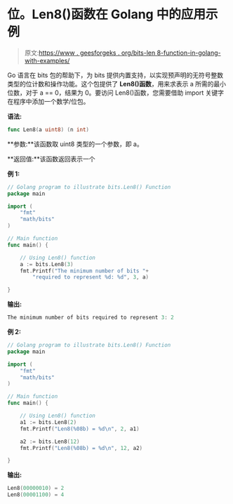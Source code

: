 # 位。Len8()函数在 Golang 中的应用示例

> 原文:[https://www . geesforgeks . org/bits-len 8-function-in-golang-with-examples/](https://www.geeksforgeeks.org/bits-len8-function-in-golang-with-examples/)

Go 语言在 bits 包的帮助下，为 bits 提供内置支持，以实现预声明的无符号整数类型的位计数和操作功能。这个包提供了 **Len8()函数**，用来求表示 a 所需的最小位数，对于 a == 0，结果为 0。要访问 Len8()函数，您需要借助 import 关键字在程序中添加一个数学/位包。

**语法:**

```go
func Len8(a uint8) (n int)
```

**参数:**该函数取 uint8 类型的一个参数，即 a。

**返回值:**该函数返回表示一个

**例 1:**

```go
// Golang program to illustrate bits.Len8() Function
package main

import (
    "fmt"
    "math/bits"
)

// Main function
func main() {

    // Using Len8() function
    a := bits.Len8(3)
    fmt.Printf("The minimum number of bits "+
        "required to represent %d: %d", 3, a)

}
```

**输出:**

```go
The minimum number of bits required to represent 3: 2
```

**例 2:**

```go
// Golang program to illustrate bits.Len8() Function
package main

import (
    "fmt"
    "math/bits"
)

// Main function
func main() {

    // Using Len8() function
    a1 := bits.Len8(2)
    fmt.Printf("Len8(%08b) = %d\n", 2, a1)

    a2 := bits.Len8(12)
    fmt.Printf("Len8(%08b) = %d\n", 12, a2)

}
```

**输出:**

```go
Len8(00000010) = 2
Len8(00001100) = 4

```